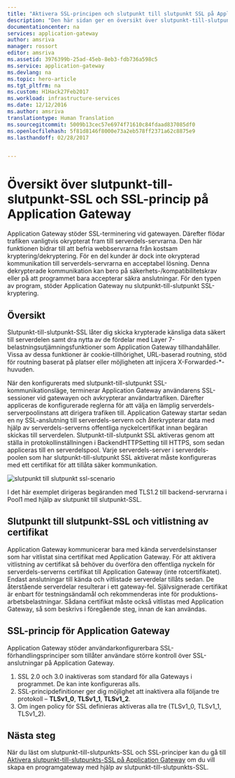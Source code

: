 ```yaml
---
title: "Aktivera SSL-principen och slutpunkt till slutpunkt SSL på Application Gateway | Microsoft Docs"
description: "Den här sidan ger en översikt över slutpunkt-till-slutpunkt SSL-stöd för Application Gateway."
documentationcenter: na
services: application-gateway
author: amsriva
manager: rossort
editor: amsriva
ms.assetid: 3976399b-25ad-45eb-8eb3-fdb736a598c5
ms.service: application-gateway
ms.devlang: na
ms.topic: hero-article
ms.tgt_pltfrm: na
ms.custom: H1Hack27Feb2017
ms.workload: infrastructure-services
ms.date: 12/12/2016
ms.author: amsriva
translationtype: Human Translation
ms.sourcegitcommit: 5009b13cec57e6974f71610c84fdaad837085df0
ms.openlocfilehash: 5f81d8146f8000e73a2eb578ff2371a62c8875e9
ms.lasthandoff: 02/28/2017


---
```

# <a name="overview-of-end-to-end-ssl-and-ssl-policy-on-application-gateway"></a>Översikt över slutpunkt-till-slutpunkt-SSL och SSL-princip på Application Gateway

Application Gateway stöder SSL-terminering vid gatewayen. Därefter flödar trafiken vanligtvis okrypterat fram till serverdels-servrarna. Den här funktionen bidrar till att befria webbservrarna från kostsam kryptering/dekryptering. För en del kunder är dock inte okrypterad kommunikation till serverdels-servrarna en acceptabel lösning. Denna dekrypterade kommunikation kan bero på säkerhets-/kompatibilitetskrav eller på att programmet bara accepterar säkra anslutningar. För den typen av program, stöder Application Gateway nu slutpunkt-till-slutpunkt SSL-kryptering.

## <a name="overview"></a>Översikt

Slutpunkt-till-slutpunkt-SSL låter dig skicka krypterade känsliga data säkert till serverdelen samt dra nytta av de fördelar med Layer 7-belastningsutjämningsfunktioner som Application Gateway tillhandahåller. Vissa av dessa funktioner är cookie-tillhörighet, URL-baserad routning, stöd för routning baserat på platser eller möjligheten att injicera X-Forwarded-*-huvuden.

När den konfigurerats med slutpunkt-till-slutpunkt SSL-kommunikationsläge, terminerar Application Gateway användarens SSL-sessioner vid gatewayen och avkrypterar användartrafiken. Därefter appliceras de konfigurerade reglerna för att välja en lämplig serverdels-serverpoolinstans att dirigera trafiken till. Application Gateway startar sedan en ny SSL-anslutning till serverdels-servern och återkrypterar data med hjälp av serverdels-serverns offentliga nyckelcertifikat innan begäran skickas till serverdelen. Slutpunkt-till-slutpunkt SSL aktiveras genom att ställa in protokollinställningen i BackendHTTPSetting till HTTPS, som sedan appliceras till en serverdelspool. Varje serverdels-server i serverdels-poolen som har slutpunkt-till-slutpunkt SSL aktiverat måste konfigureras med ett certifikat för att tillåta säker kommunikation.

![slutpunkt till slutpunkt ssl-scenario][1]

I det här exemplet dirigeras begäranden med TLS1.2 till backend-servrarna i Pool1 med hjälp av slutpunkt till slutpunkt-SSL.

## <a name="end-to-end-ssl-and-whitelisting-of-certificates"></a>Slutpunkt till slutpunkt-SSL och vitlistning av certifikat

Application Gateway kommunicerar bara med kända serverdelsinstanser som har vitlistat sina certifikat med Application Gateway. För att aktivera vitlistning av certifikat så behöver du överföra den offentliga nyckeln för serverdels-serverns certifikat till Application Gateway (inte rotcertifikatet). Endast anslutningar till kända och vitlistade serverdelar tillåts sedan. De återstående serverdelar resulterar i ett gateway-fel. Självsignerade certifikat är enbart för testningsändamål och rekommenderas inte för produktions-arbetsbelastningar. Sådana certifikat måste också vitlistas med Application Gateway, så som beskrivs i föregående steg, innan de kan användas.

## <a name="application-gateway-ssl-policy"></a>SSL-princip för Application Gateway

Application Gateway stöder användarkonfigurerbara SSL-förhandlingsprinciper som tillåter användare större kontroll över SSL-anslutningar på Application Gateway.

1. SSL 2.0 och 3.0 inaktiveras som standard för alla Gateways i programmet. De kan inte konfigureras alls.
2. SSL-principdefinitioner ger dig möjlighet att inaktivera alla följande tre protokoll – **TLSv1\_0**, **TLSv1\_1**, **TLSv1\_2**.
3. Om ingen policy för SSL definieras aktiveras alla tre (TLSv1\_0, TLSv1\_1, TLSv1_2).

## <a name="next-steps"></a>Nästa steg

När du läst om slutpunkt-till-slutpunkts-SSL och SSL-principer kan du gå till [Aktivera slutpunkt-till-slutpunkts-SSL på Application Gateway](application-gateway-end-to-end-ssl-powershell.md) om du vill skapa en programgateway med hjälp av slutpunkt-till-slutpunkts-SSL.

<!--Image references-->

[1]: ./media/application-gateway-backend-ssl/scenario.png

